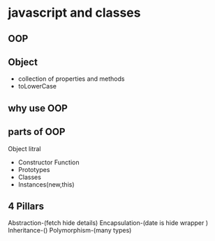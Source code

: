 # javascript and classes

## OOP 

## Object
- collection of properties and methods
- toLowerCase

## why use OOP
## parts of OOP
Object litral

- Constructor Function
- Prototypes
- Classes
- Instances(new,this)

## 4 Pillars
Abstraction-(fetch hide details)
Encapsulation-(date is hide wrapper )
Inheritance-()
Polymorphism-(many types)

